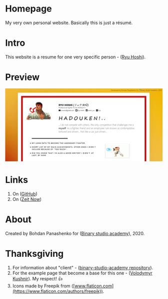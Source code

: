 # Homepage
 My very own personal website. Basically this is just a résumé.

# Intro
This website is a resume for one very specific person - ([Ryu Hoshi](https://streetfighter.fandom.com/wiki/Ryu)).

# Preview
![Image alt](./images/preview.png)

# Links
1. On ([GitHub](https://faustthefirst.github.io/homepage/))
2. On ([Zeit Now](https://homepage.faustthefirst.now.sh/))

# About
Created by Bohdan Panashenko for ([Binary studio academy](https://academy.binary-studio.com/ua/)), 2020.

# Thanksgiving
1. For information about "client" - ([binary-studio-academy repository](https://github.com/binary-studio-academy/stage-2-how-developers-work)).
2. For the example page that become a base for this one - ([Volodymyr Kushnir](https://github.com/volodymyr-kushnir/volodymyrkushnir.com)). My respect! :+1:
3. Icons made by Freepik from ([www.flaticon.com](https://www.flaticon.com/authors/freepik)).
